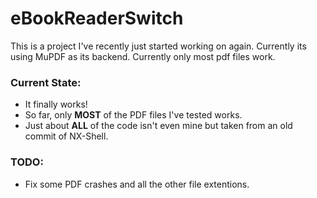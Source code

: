 # eBookReaderSwitch

This is a project I've recently just started working on again. Currently its using MuPDF as its backend. Currently only most pdf files work.

### Current State:
* It finally works!
* So far, only **MOST** of the PDF files I've tested works.
* Just about **ALL** of the code isn't even mine but taken from an old commit of NX-Shell.

### TODO:
* Fix some PDF crashes and all the other file extentions.
